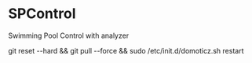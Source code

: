 # SPControl
Swimming Pool Control with analyzer


git reset --hard && git pull --force && sudo /etc/init.d/domoticz.sh restart
